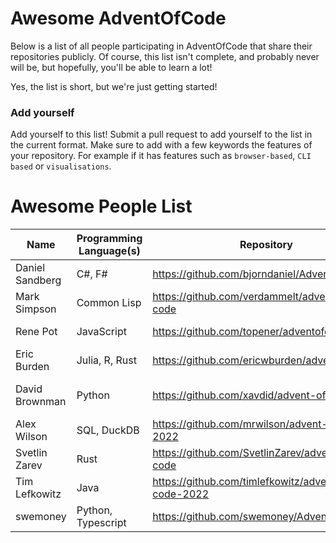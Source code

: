 # Awesome AdventOfCode

Below is a list of all people participating in AdventOfCode that share their repositories publicly. Of course, this list isn't complete, and probably never will be, but hopefully, you'll be able to learn a lot!

Yes, the list is short, but we're just getting started! 

### Add yourself
Add yourself to this list! Submit a pull request to add yourself to the list in the current format. Make sure to add with a few keywords the features of your repository. For example if it has features such as `browser-based`, `CLI based` or `visualisations`. 

# Awesome People List

| Name            | Programming Language(s) | Repository                                          | Features              |
| --------------- | ----------------------- | --------------------------------------------------- | --------------------- |
| Daniel Sandberg | C#, F#                  | https://github.com/bjorndaniel/AdventOfCode         |                       |
| Mark Simpson    | Common Lisp             | https://github.com/verdammelt/advent-of-code        |                       |
| Rene Pot        | JavaScript              | https://github.com/topener/adventofcode             | Node/CLI based        |
| Eric Burden     | Julia, R, Rust          | https://github.com/ericwburden/advent_of_code       |                       |
| David Brownman  | Python                  | https://github.com/xavdid/advent-of-code            | Writeups, CLI, Runner |
| Alex Wilson     | SQL, DuckDB             | https://github.com/mrwilson/advent-of-code-2022     |                       |
| Svetlin Zarev   | Rust                    | https://github.com/SvetlinZarev/advent-of-code      | CLI                   |
| Tim Lefkowitz   | Java                    | https://github.com/timlefkowitz/advent-of-code-2022 | Maven                 |
| swemoney        | Python, Typescript      | https://github.com/swemoney/AdventOfCode            | cli                   |
